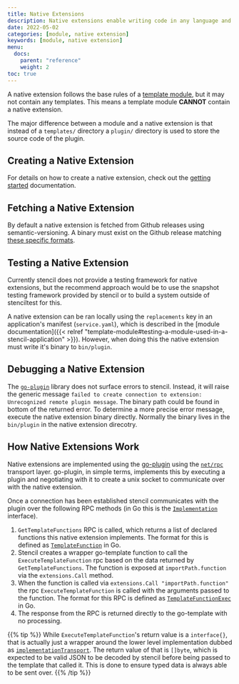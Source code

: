 ```yaml
---
title: Native Extensions
description: Native extensions enable writing code in any language and consuming it in a template.
date: 2022-05-02
categories: [module, native extension]
keywords: [module, native extension]
menu:
  docs:
    parent: "reference"
    weight: 2
toc: true
---
```


A native extension follows the base rules of a [template module](module), but it may not contain any templates. This means a template module **CANNOT** contain a native extension.

The major difference between a module and a native extension is that instead of a `templates/` directory a `plugin/` directory is used to store the source code of the plugin.

## Creating a Native Extension

For details on how to create a native extension, check out the [getting started](/stencil/getting-started/) documentation.

## Fetching a Native Extension

By default a native extension is fetched from Github releases using semantic-versioning. A binary must exist on the Github release matching [these specific formats](https://github.com/getoutreach/gobox/blob/v1.38.1/pkg/updater/github.go#L455).

## Testing a Native Extension

Currently stencil does not provide a testing framework for native extensions, but the recommend approach would be to use the snapshot testing framework provided by stencil or to build a system outside of stenciltest for this.

A native extension can be ran locally using the `replacements` key in an application's manifest (`service.yaml`), which is described in the [module documentation]({{< relref "template-module#testing-a-module-used-in-a-stencil-application" >}}). However, when doing this the native extension must write it's binary to `bin/plugin`.

## Debugging a Native Extension

The [`go-plugin`](https://github.com/hashicorp/go-plugin) library does not surface errors to stencil. Instead, it will raise the generic message `failed to create connection to extension: Unrecognized remote plugin message`.  The binary path could be found in bottom of the returned error. To determine a more precise error message, execute the native extension binary directly. Normally the binary lives in the `bin/plugin` in the native extension direcotry.


## How Native Extensions Work

Native extensions are implemented using the [go-plugin](https://github.com/hashicorp/go-plugin) using the [`net/rpc`](https://pkg.go.dev/net/rpc) transport layer. go-plugin, in simple terms, implements this by executing a plugin and negotiating with it to create a unix socket to communicate over with the native extension.

Once a connection has been established stencil communicates with the plugin over the following RPC methods (in Go this is the [`Implementation`](https://pkg.go.dev/github.com/getoutreach/stencil/pkg/extensions/apiv1#Implementation) interface).

1. `GetTemplateFunctions` RPC is called, which returns a list of declared functions this native extension implements. The format for this is defined as [`TemplateFunction`](https://pkg.go.dev/github.com/getoutreach/stencil/pkg/extensions/apiv1#TemplateFunction) in Go.
2. Stencil creates a wrapper go-template function to call the `ExecuteTemplateFunction` rpc based on the data returned by `GetTemplateFunctions`. The function is exposed at `importPath.function` via the `extensions.Call` method.
3. When the function is called via `extensions.Call "importPath.function"` the rpc `ExecuteTemplateFunction` is called with the arguments passed to the function. The format for this RPC is defined as [`TemplateFunctionExec`](https://pkg.go.dev/github.com/getoutreach/stencil/pkg/extensions/apiv1#TemplateFunctionExec) in Go.
4. The response from the RPC is returned directly to the go-template with no processing.

{{% tip %}}
While `ExecuteTemplateFunction`'s return value is a `interface{}`, that is actually just a wrapper around the lower level implementation dubbed as [`implementationTransport`](https://github.com/getoutreach/stencil/blob/v1.14.2/pkg/extensions/apiv1/transport.go#L25). The return value of that is `[]byte`, which is expected to be valid JSON to be decoded by stencil before being passed to the template that called it. This is done to ensure typed data is always able to be sent over.
{{% /tip %}}
